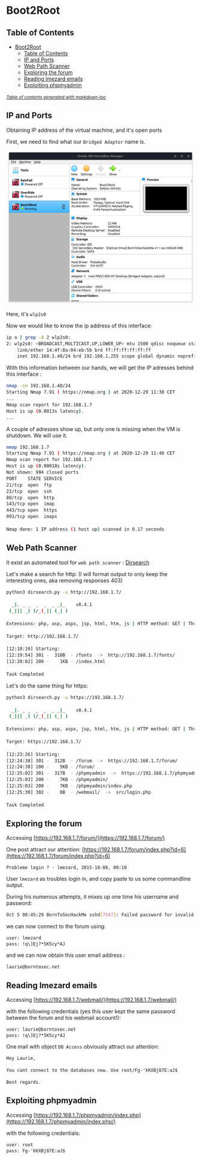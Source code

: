 # Boot2Root

## Table of Contents


- [Boot2Root](#boot2root)
  * [Table of Contents](#table-of-contents)
  * [IP and Ports](#ip-and-ports)
  * [Web Path Scanner](#web-path-scanner)
  * [Exploring the forum](#exploring-the-forum)
  * [Reading lmezard emails](#reading-lmezard-emails)
  * [Exploiting phpmyadmin](#exploiting-phpmyadmin)

<small><i><a href='http://ecotrust-canada.github.io/markdown-toc/'>Table of contents generated with markdown-toc</a></i></small>


## IP and Ports

Obtaining IP address of the virtual machine, and it's open ports

First, we need to find what our `Bridged Adaptor` name is.

![VirtualBox](assets/VirtualBox.png)

Here, it's `wlp2s0`

Now we would like to know the ip address of this interface:

```sh
ip a | grep -A 2 wlp2s0:
2: wlp2s0: <BROADCAST,MULTICAST,UP,LOWER_UP> mtu 1500 qdisc noqueue state UP group default qlen 1000
    link/ether 14:4f:8a:04:eb:5b brd ff:ff:ff:ff:ff:ff
    inet 192.168.1.40/24 brd 192.168.1.255 scope global dynamic noprefixroute wlp2s0
```

With this information between our hands, we will get the IP adresses behind this interface :

```sh
nmap -sn 192.168.1.40/24              
Starting Nmap 7.91 ( https://nmap.org ) at 2020-12-29 11:38 CET
...
Nmap scan report for 192.168.1.7
Host is up (0.0013s latency).
...
```

A couple of adresses show up, but only one is missing when the VM is shutdown. We will use it.

```sh
nmap 192.168.1.7                
Starting Nmap 7.91 ( https://nmap.org ) at 2020-12-29 11:40 CET
Nmap scan report for 192.168.1.7
Host is up (0.00018s latency).
Not shown: 994 closed ports
PORT    STATE SERVICE
21/tcp  open  ftp
22/tcp  open  ssh
80/tcp  open  http
143/tcp open  imap
443/tcp open  https
993/tcp open  imaps

Nmap done: 1 IP address (1 host up) scanned in 0.17 seconds
```

## Web Path Scanner

It exist an automated tool for `web path scanner` : [Dirsearch](https://github.com/maurosoria/dirsearch)

Let's make a search for http: (I will format output to only keep the interesting ones, aka removing responses 403)

```sh
python3 dirsearch.py -u http://192.168.1.7/

  _|. _ _  _  _  _ _|_    v0.4.1
 (_||| _) (/_(_|| (_| )

Extensions: php, asp, aspx, jsp, html, htm, js | HTTP method: GET | Threads: 30 | Wordlist size: 11793

Target: http://192.168.1.7/

[12:18:10] Starting:
[12:19:54] 301 -  310B  - /fonts  ->  http://192.168.1.7/fonts/
[12:20:02] 200 -    1KB - /index.html

Task Completed
```

Let's do the same thing for https:

```sh
python3 dirsearch.py -u https://192.168.1.7/

  _|. _ _  _  _  _ _|_    v0.4.1
 (_||| _) (/_(_|| (_| )

Extensions: php, asp, aspx, jsp, html, htm, js | HTTP method: GET | Threads: 30 | Wordlist size: 11793

Target: https://192.168.1.7/

[12:23:26] Starting:
[12:24:38] 301 -  312B  - /forum  ->  https://192.168.1.7/forum/
[12:24:38] 200 -    5KB - /forum/
[12:25:02] 301 -  317B  - /phpmyadmin  ->  https://192.168.1.7/phpmyadmin/
[12:25:03] 200 -    7KB - /phpmyadmin/
[12:25:03] 200 -    7KB - /phpmyadmin/index.php
[12:25:30] 302 -    0B  - /webmail/  ->  src/login.php

Task Completed
```

## Exploring the forum

Accessing [https://192.168.1.7/forum/](https://192.168.1.7/forum/)

One post attract our attention: [https://192.168.1.7/forum/index.php?id=6](https://192.168.1.7/forum/index.php?id=6)
```
Probleme login ? - lmezard, 2015-10-08, 00:10
```
User `lmezard` as troubles login in, and copy paste to us some commandline output.

During his numerous attempts, it mixes up one time his username and password:

```sh
Oct 5 08:45:29 BornToSecHackMe sshd[7547]: Failed password for invalid user !q\]Ej?*5K5cy*AJ from 161.202.39.38 port 57764 ssh2
```

we can now connect to the forum using:

```
user: lmezard
pass: !q\]Ej?*5K5cy*AJ
```

and we can now obtain this user email address :

```
laurie@borntosec.net
```

## Reading lmezard emails

Accessing [https://192.168.1.7/webmail/](https://192.168.1.7/webmail/)

with the following credentials (yes this user kept the same password between the forum and his webmail account!):
```
user: laurie@borntosec.net
pass: !q\]Ej?*5K5cy*AJ
```

One mail with object `DB Access` obviously attract our attention:

```
Hey Laurie,

You cant connect to the databases now. Use root/Fg-'kKXBj87E:aJ$

Best regards.
```

## Exploiting phpmyadmin

Accessing [https://192.168.1.7/phpmyadmin/index.php](https://192.168.1.7/phpmyadmin/index.php/)

with the following credentials:

```
user: root
pass: Fg-'kKXBj87E:aJ$
```
